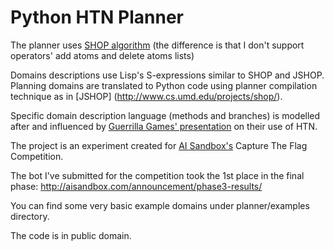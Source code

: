 Python HTN Planner
==================

The planner uses [SHOP algorithm](http://www.cs.umd.edu/projects/shop/description.html)
(the difference is that I don't support operators' add atoms and delete atoms lists)

Domains descriptions use Lisp's S-expressions similar to SHOP and JSHOP.
Planning domains are translated to Python code using planner compilation technique as in [JSHOP] (http://www.cs.umd.edu/projects/shop/).

Specific domain description language (methods and branches) is modelled after and influenced by [Guerrilla Games' presentation](http://www.guerrilla-games.com/presentations/GAIC09_Killzone2Bots_StraatmanChampandard.pdf) on their use of HTN.

The project is an experiment created for [AI Sandbox's](http://www.aisandbox.com) Capture The Flag Competition.

The bot I've submitted for the competition took the 1st place in the final phase:
http://aisandbox.com/announcement/phase3-results/

You can find some very basic example domains under planner/examples directory.

The code is in public domain.
